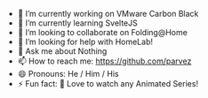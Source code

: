 - 🔭 I’m currently working on VMware Carbon Black
- 🌱 I’m currently learning SvelteJS
- 👯 I’m looking to collaborate on Folding@Home
- 🤔 I’m looking for help with HomeLab!
- 💬 Ask me about Nothing
- 📫 How to reach me: https://github.com/parvez
- 😄 Pronouns: He / Him / His
- ⚡ Fun fact: 🤟 Love to watch any Animated Series!
